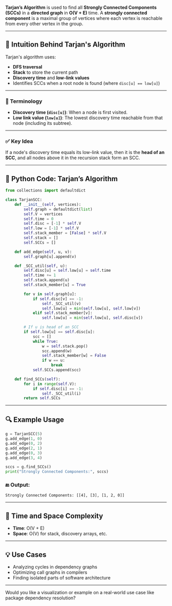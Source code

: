 **Tarjan’s Algorithm** is used to find all **Strongly Connected Components (SCCs)** in a **directed graph** in **O(V + E)** time. A **strongly connected component** is a maximal group of vertices where each vertex is reachable from every other vertex in the group.

---

## 🧠 Intuition Behind Tarjan's Algorithm

Tarjan's algorithm uses:

* **DFS traversal**
* **Stack** to store the current path
* **Discovery time** and **low-link values**
* Identifies SCCs when a root node is found (where `disc[u] == low[u]`)

---

### 🔁 Terminology

* **Discovery time (`disc[u]`)**: When a node is first visited.
* **Low link value (`low[u]`)**: The lowest discovery time reachable from that node (including its subtree).

---

### ✅ Key Idea

If a node's discovery time equals its low-link value, then it is the **head of an SCC**, and all nodes above it in the recursion stack form an SCC.

---

## 🔧 Python Code: Tarjan’s Algorithm

```python
from collections import defaultdict

class TarjanSCC:
    def __init__(self, vertices):
        self.graph = defaultdict(list)
        self.V = vertices
        self.time = 0
        self.disc = [-1] * self.V
        self.low = [-1] * self.V
        self.stack_member = [False] * self.V
        self.stack = []
        self.SCCs = []

    def add_edge(self, u, v):
        self.graph[u].append(v)

    def _SCC_util(self, u):
        self.disc[u] = self.low[u] = self.time
        self.time += 1
        self.stack.append(u)
        self.stack_member[u] = True

        for v in self.graph[u]:
            if self.disc[v] == -1:
                self._SCC_util(v)
                self.low[u] = min(self.low[u], self.low[v])
            elif self.stack_member[v]:
                self.low[u] = min(self.low[u], self.disc[v])

        # If u is head of an SCC
        if self.low[u] == self.disc[u]:
            scc = []
            while True:
                w = self.stack.pop()
                scc.append(w)
                self.stack_member[w] = False
                if w == u:
                    break
            self.SCCs.append(scc)

    def find_SCCs(self):
        for i in range(self.V):
            if self.disc[i] == -1:
                self._SCC_util(i)
        return self.SCCs
```

---

## 🔍 Example Usage

```python
g = TarjanSCC(5)
g.add_edge(1, 0)
g.add_edge(0, 2)
g.add_edge(2, 1)
g.add_edge(0, 3)
g.add_edge(3, 4)

sccs = g.find_SCCs()
print("Strongly Connected Components:", sccs)
```

### 🔚 Output:

```
Strongly Connected Components: [[4], [3], [1, 2, 0]]
```

---

## 🧭 Time and Space Complexity

* **Time**: O(V + E)
* **Space**: O(V) for stack, discovery arrays, etc.

---

## 💡 Use Cases

* Analyzing cycles in dependency graphs
* Optimizing call graphs in compilers
* Finding isolated parts of software architecture

---

Would you like a visualization or example on a real-world use case like package dependency resolution?
